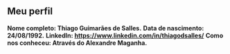 Meu perfil
-------

**Nome completo:   Thiago Guimarães de Salles.**
**Data de nascimento:   24/08/1992.**
**LinkedIn:    https://www.linkedin.com/in/thiagodsalles/**
**Como nos conheceu:   Através do Alexandre Maganha.**

